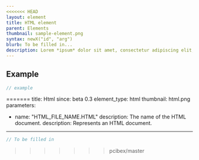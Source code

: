 ```yaml
---
<<<<<<< HEAD
layout: element
title: HTML element
parent: Elements
thumbnail: sample-element.png
syntax: newX("id", "arg")
blurb: To be filled in...
description: Lorem *ipsum* dolor sit amet, consectetur adipiscing elit, sed do eiusmod tempor incididunt ut labore et dolore magna aliqua. **Ut enim ad minim veniam, quis nostrud exercitation ullamco laboris nisi ut aliquip ex ea commodo consequat.** Duis aute irure dolor in reprehenderit in voluptate velit esse cillum dolore eu fugiat nulla pariatur. Excepteur sint occaecat cupidatat non proident, sunt in culpa qui `officia deserunt` mollit anim id est laborum.
---
```


## Example
```javascript
// example
```
=======
title: Html
since: beta 0.3
element_type: html
thumbnail: html.png
parameters:
  - name: "HTML_FILE_NAME.HTML"
    description: The name of the HTML document.
description: Represents an HTML document.
---

```javascript
// To be filled in
```


>>>>>>> pcibex/master
